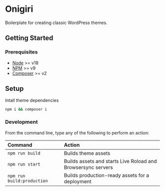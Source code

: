 # Onigiri <!-- omit in toc -->

Boilerplate for creating classic WordPress themes.

## Getting Started

### Prerequisites

- [Node](https://nodejs.org) >= v18
- [NPM](https://npmjs.com) >= v9
- [Composer](https://getcomposer.org/) >= v2

## Setup

Intall theme dependencies

```bash
npm i && composer i
```


### Development

From the command line, type any of the following to perform an action:

Command | Action
:- | :-
`npm run build` | Builds theme assets
`npm run start` | Builds assets and starts Live Roload and Browsersync servers
`npm run build:production` | Builds production-ready assets for a deployment


